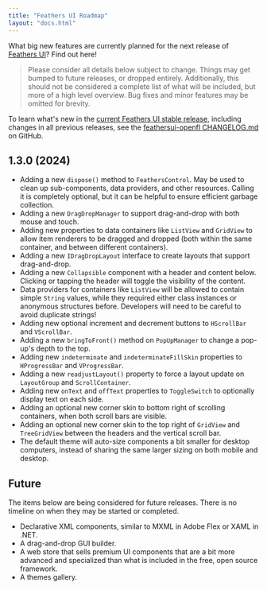 ```yaml
---
title: "Feathers UI Roadmap"
layout: "docs.html"
---
```


What big new features are currently planned for the next release of [Feathers UI](/)? Find out here!

> Please consider all details below subject to change. Things may get bumped to future releases, or dropped entirely. Additionally, this should not be considered a complete list of what will be included, but more of a high level overview. Bug fixes and minor features may be omitted for brevity.

To learn what's new in the [current Feathers UI stable release](/learn/haxe-openfl/installation), including changes in all previous releases, see the [feathersui-openfl CHANGELOG.md](https://github.com/feathersui/feathersui-openfl/blob/master/CHANGELOG.md) on GitHub.

## 1.3.0 (2024)

- Adding a new `dispose()` method to `FeathersControl`. May be used to clean up sub-components, data providers, and other resources. Calling it is completely optional, but it can be helpful to ensure efficient garbage collection.
- Adding a new `DragDropManager` to support drag-and-drop with both mouse and touch.
- Adding new properties to data containers like `ListView` and `GridView` to allow item renderers to be dragged and dropped (both within the same container, and between different containers).
- Adding a new `IDragDropLayout` interface to create layouts that support drag-and-drop.
- Adding a new `Collapsible` component with a header and content below. Clicking or tapping the header will toggle the visibility of the content.
- Data providers for containers like `ListView` will be allowed to contain simple `String` values, while they required either class instances or anonymous structures before. Developers will need to be careful to avoid duplicate strings!
- Adding new optional increment and decrement buttons to `HScrollBar` and `VScrollBar`.
- Adding a new `bringToFront()` method on `PopUpManager` to change a pop-up's depth to the top.
- Adding new `indeterminate` and `indeterminateFillSkin` properties to `HProgressBar` and `VProgressBar`.
- Adding a new `readjustLayout()` property to force a layout update on `LayoutGroup` and `ScrollContainer`.
- Adding new `onText` and `offText` properties to `ToggleSwitch` to optionally display text on each side.
- Adding an optional new corner skin to bottom right of scrolling containers, when both scroll bars are visible.
- Adding an optional new corner skin to the top right of `GridView` and `TreeGridView` between the headers and the vertical scroll bar.
- The default theme will auto-size components a bit smaller for desktop computers, instead of sharing the same larger sizing on both mobile and desktop.

## Future

The items below are being considered for future releases. There is no timeline on when they may be started or completed.

- Declarative XML components, similar to MXML in Adobe Flex or XAML in .NET.
- A drag-and-drop GUI builder.
- A web store that sells premium UI components that are a bit more advanced and specialized than what is included in the free, open source framework.
- A themes gallery.